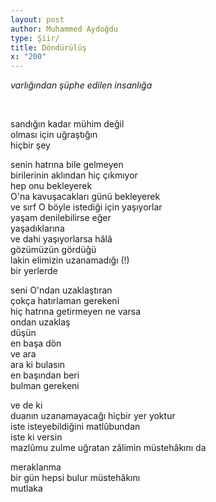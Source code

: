 ```yaml
---
layout: post
author: Muhammed Aydoğdu
type: Şiir/
title: Döndürülüş
x: "200"
---
```



_varlığından şüphe edilen insanlığa_  


<br/>

sandığın kadar mühim değil    
olması için uğraştığın  
hiçbir şey  

senin hatrına bile gelmeyen  
birilerinin aklından hiç çıkmıyor  
hep onu bekleyerek  
O'na kavuşacakları günü bekleyerek  
ve sırf O böyle istediği için yaşıyorlar  
yaşam denilebilirse eğer  
yaşadıklarına  
ve dahi yaşıyorlarsa hâlâ  
gözümüzün gördüğü  
lakin elimizin uzanamadığı (!)  
bir yerlerde  

seni O'ndan uzaklaştıran  
çokça hatırlaman gerekeni  
hiç hatrına getirmeyen ne varsa  
ondan uzaklaş  
düşün  
en başa dön  
ve ara  
ara ki bulasın  
en başından beri  
bulman gerekeni

ve de ki  
duanın uzanamayacağı hiçbir yer yoktur  
iste isteyebildiğini matlûbundan  
iste ki versin  
mazlûmu zulme uğratan zâlimin müstehâkını da  

meraklanma  
bir gün hepsi bulur müstehâkını  
mutlaka  

